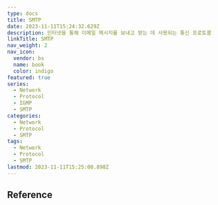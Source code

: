 ```yaml
---
type: docs
title: SMTP
date: 2023-11-11T15:24:32.629Z
description: 인터넷을 통해 이메일 메시지를 보내고 받는 데 사용되는 통신 프로토콜
linkTitle: SMTP
nav_weight: 2
nav_icon:
  vendor: bs
  name: book
  color: indigo
featured: true
series:
  - Network
  - Protocol
  - IGMP
  - SMTP
categories:
  - Network
  - Protocol
  - SMTP
tags:
  - Network
  - Protocol
  - SMTP
lastmod: 2023-11-11T15:25:00.898Z
---
```


## Reference
